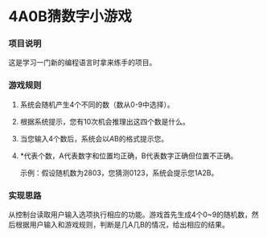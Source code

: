 # 4A0B猜数字小游戏

### 项目说明
这是学习一门新的编程语言时拿来练手的项目。

### 游戏规则

1. 系统会随机产生4个不同的数（数从0-9中选择）。

2. 根据系统提示，您有10次机会推理出这四个数是什么。

3. 当您输入4个数后，系统会以*A*B的格式提示您。

4. *代表个数，A代表数字和位置均正确，B代表数字正确但位置不正确。

   示例：假设随机数为2803，您猜测0123，系统会提示您1A2B。

### 实现思路

从控制台读取用户输入选项执行相应的功能。游戏首先生成4个0~9的随机数，然后根据用户输入和游戏规则，判断是几A几B的情况，给出相应的结果。
